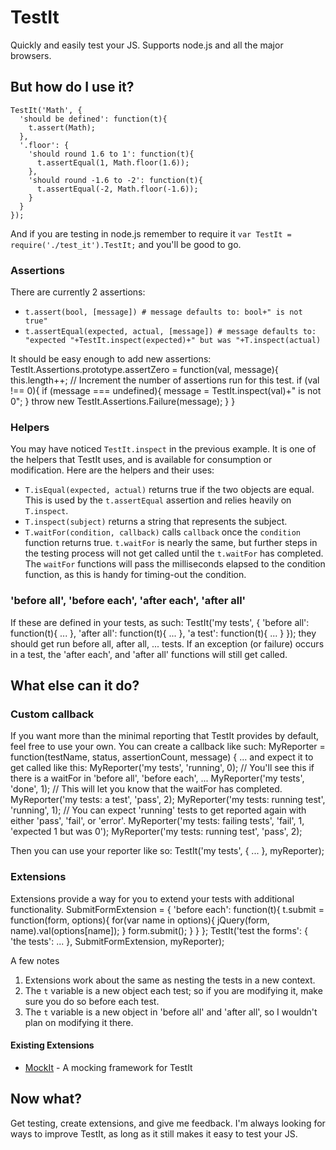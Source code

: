 # TestIt

Quickly and easily test your JS.  Supports node.js and all the major browsers.


## But how do I use it?

    TestIt('Math', {
      'should be defined': function(t){
        t.assert(Math);
      },
      '.floor': {
        'should round 1.6 to 1': function(t){
          t.assertEqual(1, Math.floor(1.6));
        },
        'should round -1.6 to -2': function(t){
          t.assertEqual(-2, Math.floor(-1.6));
        }
      }
    });

And if you are testing in node.js remember to require it `var TestIt = require('./test_it').TestIt;` and you'll be good to go.

### Assertions

There are currently 2 assertions:

*    `t.assert(bool, [message]) # message defaults to: bool+" is not true"`
*    `t.assertEqual(expected, actual, [message]) # message defaults to: "expected "+TestIt.inspect(expected)+" but was "+T.inspect(actual)`

It should be easy enough to add new assertions:
    TestIt.Assertions.prototype.assertZero = function(val, message){
      this.length++; // Increment the number of assertions run for this test.
      if (val !== 0){
        if (message === undefined){ message = TestIt.inspect(val)+" is not 0"; }
        throw new TestIt.Assertions.Failure(message);
      }
    }

### Helpers

You may have noticed `TestIt.inspect` in the previous example. It is one of the helpers that TestIt uses, and is available for consumption or modification. Here are the helpers and their uses:

* `T.isEqual(expected, actual)` returns true if the two objects are equal. This is used by the `t.assertEqual` assertion and relies heavily on `T.inspect`.
* `T.inspect(subject)` returns a string that represents the subject.
* `T.waitFor(condition, callback)` calls `callback` once the `condition` function returns true. `t.waitFor` is nearly the same, but further steps in the testing process will not get called until the `t.waitFor` has completed. The `waitFor` functions will pass the milliseconds elapsed to the condition function, as this is handy for timing-out the condition.

### 'before all', 'before each', 'after each', 'after all'

If these are defined in your tests, as such:
    TestIt('my tests', {
      'before all': function(t){ ... },
      'after all': function(t){ ... },
      'a test': function(t){ ... }
    });
they should get run before all, after all, ... tests. If an exception (or failure) occurs in a test, the 'after each', and 'after all' functions will still get called.

## What else can it do?

### Custom callback

If you want more than the minimal reporting that TestIt provides by default, feel free to use your own. You can create a callback like such:
    MyReporter = function(testName, status, assertionCount, message) { ...
and expect it to get called like this:
    MyReporter('my tests', 'running', 0); // You'll see this if there is a waitFor in 'before all', 'before each', ...
    MyReporter('my tests', 'done', 1); // This will let you know that the waitFor has completed.
    MyReporter('my tests: a test', 'pass', 2);
    MyReporter('my tests: running test', 'running', 1); // You can expect 'running' tests to get reported again with either 'pass', 'fail', or 'error'.
    MyReporter('my tests: failing tests', 'fail', 1, 'expected 1 but was 0');
    MyReporter('my tests: running test', 'pass', 2);


Then you can use your reporter like so:
    TestIt('my tests', {
      ...
    }, myReporter);

### Extensions

Extensions provide a way for you to extend your tests with additional functionality.
    SubmitFormExtension = {
      'before each': function(t){
        t.submit = function(form, options){
          for(var name in options){
            jQuery(form, name).val(options[name]);
          }
          form.submit();
        }
      }
    };
    TestIt('test the forms': {
      'the tests': ...
    }, SubmitFormExtension, myReporter);

A few notes

1. Extensions work about the same as nesting the tests in a new context.
2. The `t` variable is a new object each test; so if you are modifying it, make sure you do so before each test.
3. The `t` variable is a new object in 'before all' and 'after all', so I wouldn't plan on modifying it there.

#### Existing Extensions

* [MockIt](http://github.com/DouglasMeyer/mock_it) - A mocking framework for TestIt


## Now what?

Get testing, create extensions, and give me feedback. I'm always looking for ways to improve TestIt, as long as it still makes it easy to test your JS.
